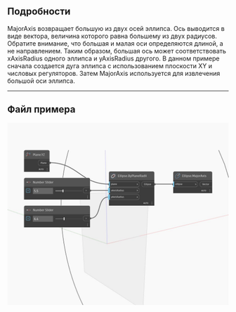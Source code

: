 ## Подробности
MajorAxis возвращает большую из двух осей эллипса. Ось выводится в виде вектора, величина которого равна большему из двух радиусов. Обратите внимание, что большая и малая оси определяются длиной, а не направлением. Таким образом, большая ось может соответствовать xAxisRadius одного эллипса и yAxisRadius другого. В данном примере сначала создается дуга эллипса с использованием плоскости XY и числовых регуляторов. Затем MajorAxis используется для извлечения большой оси эллипса.
___
## Файл примера

![MajorAxis](./Autodesk.DesignScript.Geometry.Ellipse.MajorAxis_img.jpg)

